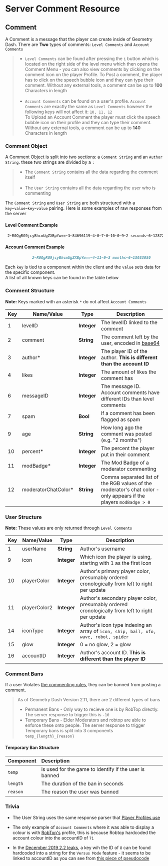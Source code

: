 # Server Comment Resource

## Comment

A Comment is a message that the player can create inside of Geometry Dash. There are **Two** types of comments: `Level Comments` and `Account Comments`

> - `Level Comments` can be found after pressing the `i` button which is located on the right side of the level menu which then opens the Comment Menu - you can also view comments by clicking on the comment icon on the player Profile. To Post a comment, the player has to click on the speech bubble icon and they can type their comment. Without any external tools, a comment can be up to **100** Characters in length<br/><br/>
> - `Account Comments` can be found on a user's profile. `Account Comments` are exactly the same as `Level Comments` however the following keys will not affect it: `10, 11, 12`<br/>To Upload an Account Comment the player must click the speech bubble icon on their profile and they can type their comment. Without any external tools, a comment can be up to **140** Characters in length

### Comment Object

A Comment Object is split into two sections: a `Comment String` and an `Author String`. these two strings are divided by a `:`

> - The `Comment String` contains all the data regarding the comment itself<br/><br/>
> - The `User String` contains all the data regarding the user who is commenting

The `Comment String` and `User String` are both structured with a `key~value~key~value` pairing. Here is some examples of raw responses from the server


<!-- tabs:start -->

#### **Level Comment Example**
```md
 2~R0QgRG9jcyBhcmUgZXBpYw==~3~84696119~4~0~7~0~10~0~9~2 seconds~6~12872819:1~TheWylieMaster~9~1~10~4~11~16~14~3~15~2~16~9276649       
```

#### **Account Comment Example**
```md
            2~R0QgRG9jcyBhcmUgZXBpYw==~4~11~9~3 months~6~18083050
```


<!-- tabs:end -->

Each `key` is tied to a component within the client and the `value` sets data for the specific component.  
A list of all known keys can be found in the table below

### Comment Structure

**Note:** Keys marked with an asterisk `*` do not affect `Account Comments`

| Key | Name/Value                | Type                                         | Description                                                              
|-----|---------------------------|----------------------------------------------|--------------------------------------------------------------------------
| 1   | levelID                   | **Integer**                                  | The levelID linked to the comment
| 2	  | comment					  | **String**									 | The comment left by the user, encoded in [base64](/topics/encryption/base64.md)
| 3   | author*					  | **Integer**									 | The player ID of the author. **This is different than the account ID**
| 4   | likes					  | **Integer**									 | The amount of likes the comment has
| 6   | messageID				  | **Integer**									 | The message ID. Account comments have different IDs than level comments
| 7   | spam                      | **Bool**                                     | If a comment has been flagged as spam
| 9   | age						  | **String**									 | How long ago the comment was posted (e.g. "2 months")
| 10  | percent*				  | **Integer**									 | The percent the player put in their comment
| 11  | modBadge*                 | **Integer**                                  | The Mod Badge of a moderator commenting
| 12  | moderatorChatColor*       | **String**									 | Comma separated list of the RGB values of the moderator's chat color - only appears if the players `modBadge > 0`

### User Structure
  
**Note:** These values are only returned through `Level Comments`

| Key | Name/Value                | Type                                         | Description                                                              
|-----|---------------------------|----------------------------------------------|--------------------------------------------------------------------------
| 1   | userName				  | **String**									 | Author's username
| 9   | icon					  | **Integer**									 | Which icon the player is using, starting with 1 as the first icon
| 10  | playerColor 			  | **Integer**									 | Author's primary player color, presumably ordered cronologically from left to right per update
| 11  | playerColor2			  | **Integer**									 | Author's secondary player color, presumably ordered cronologically from left to right per update
| 14  | iconType				  | **Integer**									 | Author's icon type indexing an array of `icon, ship, ball, ufo, wave, robot, spider`
| 15  | glow					  | **Integer**									 | 0 = no glow, 2 = glow
| 16  | accountID				  | **Integer**									 | Author's account ID. **This is different than the player ID**

### Comment Bans

If a user Violates [the commenting rules](https://imgur.com/a/US0Biaj), they can be banned from posting a comment.
> As of Geometry Dash Version 2.11, there are 2 different types of bans<br/>  
> - Permanent Bans - Only way to recieve one is by RobTop directly. The server response to trigger this is `-10`  
> - Temporary Bans - Elder Moderators and robtop are able to enforce these onto people. The server response to trigger Temporary bans is split into 3 components `temp_{length}_{reason}`

#### Temporary Ban Structure

| Component | Description |
|:----------|:------------|
| `temp` | is used for the game to identify if the user is banned |
| `length` | The duration of the ban in seconds |
| `reason` | The reason the user was banned |



### Trivia

- The User String uses the same response parser that [Player Profiles use](/resources/server/user)

- The only example of `Account Comments` where it was able to display a colour is with [RobTop's](https://gdbrowser.com/u/71) profile, this is because Robtop hardcoded the account colour into the accountID of `71`

- In the [December 2019 2.2 leaks](https://www.reddit.com/r/geometrydash/comments/e9b0y6/update_22_leaks_megathread/), a key wih the ID of `8` can be found hardcoded into a string for the `Versus Mode` feature - it seems to be linked to accountID as you can see from [this piece of pseudocode](https://imgur.com/a/Rjvzshb)
 


